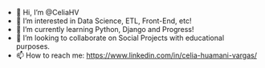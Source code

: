 - 👋 Hi, I’m @CeliaHV
- 👀 I’m interested in Data Science, ETL, Front-End, etc!
- 🌱 I’m currently learning Python, Django and Progress!
- 💞️ I’m looking to collaborate on Social Projects with educational purposes.
- 📫 How to reach me: https://www.linkedin.com/in/celia-huamani-vargas/

<!---
CeliaHV/CeliaHV is a ✨ special ✨ repository because its `README.md` (this file) appears on her GitHub profile.
--->
